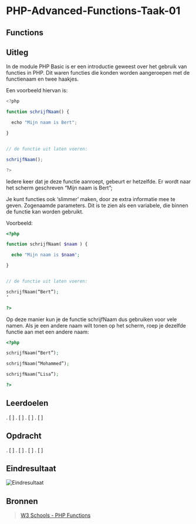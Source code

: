 # PHP-Advanced-Functions-Taak-01


## Functions


## Uitleg

In de module PHP Basic is er een introductie geweest over het gebruik van functies in PHP. Dit waren functies die konden worden aangeroepen met de functienaam en twee haakjes. 

Een voorbeeld hiervan is:

~~~javascript
<?php

function schrijfNaam() {

  echo "Mijn naam is Bert";

}


// de functie uit laten voeren:

schrijfNaam();

?>
~~~


Iedere keer dat je deze functie aanroept, gebeurt er hetzelfde. Er wordt naar het scherm geschreven “Mijn naam is Bert”;

Je kunt functies ook ‘slimmer’ maken, door ze extra informatie mee te geven. Zogenaamde parameters. Dit is te zien als een variabele, die binnen de functie kan worden gebruikt.

Voorbeeld:

~~~php
<?php

function schrijfNaam( $naam ) {

  echo "Mijn naam is $naam";

}


// de functie uit laten voeren:

schrijfNaam(“Bert”);
‘

?>
~~~
Op deze manier kun je de functie schrijfNaam dus gebruiken voor vele namen. Als je een andere naam wilt tonen op het scherm, roep je dezelfde functie aan met een andere naam:



~~~php
<?php

schrijfNaam(“Bert”);

schrijfNaam(“Mohammed”);

schrijfNaam(“Lisa”);

?>
~~~


## Leerdoelen

. [ ] 
. [ ] 
. [ ] 
. [ ] 


## Opdracht


. [ ] 
. [ ] 
. [ ] 
. [ ] 


## Eindresultaat

![Eindresultaat](https://github.com/ROC-van-Amsterdam-College-Amstelland/PHP-ADVANCED/blob/master/3-Forms/taak02/images/reslutaat.png)

## Bronnen

> [W3 Schools - PHP Functions](https://www.w3schools.com/php/php_functions.asp)

